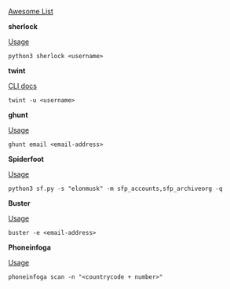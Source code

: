 [Awesome List](https://github.com/jivoi/awesome-osint#-table-of-contents)

**sherlock**

[Usage](https://github.com/sherlock-project/sherlock#usage)

```
python3 sherlock <username>
```


**twint**

[CLI docs](https://github.com/twintproject/twint#cli-basic-examples-and-combos)

```
twint -u <username>
```


**ghunt**

[Usage](https://github.com/mxrch/GHunt#-usage)

```
ghunt email <email-address>
```


**Spiderfoot**

[Usage](https://www.spiderfoot.net/documentation/)

```
python3 sf.py -s "elonmusk" -m sfp_accounts,sfp_archiveorg -q
```


**Buster**

[Usage](https://github.com/sham00n/buster#usage)

```
buster -e <email-address>
```


**Phoneinfoga**

[Usage](https://sundowndev.github.io/phoneinfoga/getting-started/usage/)

```
phoneinfoga scan -n "<countrycode + number>"
```
